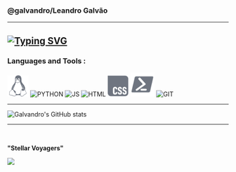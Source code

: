 ### **@galvandro**/**Leandro Galvão**

---

[![Typing SVG](https://readme-typing-svg.demolab.com?font=Jersey+15&size=30&pause=1000&color=9400FF&random=false&width=435&lines=%3E%3E%3E+Terrestrial+from+the+%22Milky+Way%22%7C;%3E%3E%3E+Evolving%2C+one+commit+at+a+time%7C)](https://git.io/typing-svg)
---

### Languages and Tools :
<div>
  <img src="https://github.com/danielcranney/profileme-dev/blob/main/public/icons/skills/linux-dark.svg" title="LINUX" alt="LINUX" height=48 width=48>
  <!--<img src="https://github.com/PapirusDevelopmentTeam/papirus-icon-theme/blob/master/Papirus/48x48/apps/androidstudio.svg" title="AS" alt="AS"/>&nbsp;-->
  <!-- <img src="https://github.com/danielcranney/profileme-dev/blob/main/public/icons/skills/raspberrypi-dark.svg" title="RASPBERRYPI" alt="RASPBERRYPI" height=48 width=48> -->
  <img src="https://github.com/danielcranney/profileme-dev/blob/main/public/icons/skills/python-dark.svg" title="PYTHON" alt="PYTHON" height=48 width=48>
  <img src="https://github.com/danielcranney/profileme-dev/blob/main/public/icons/skills/javascript-dark.svg" title="JS" alt="JS" height=48 width=48>
 <!-- <img src="https://github.com/danielcranney/profileme-dev/blob/main/public/icons/skills/nodejs-dark.svg" title="NODEJS" alt="NODEJS" height=43 width=43/> -->
  <img src="https://github.com/danielcranney/profileme-dev/blob/main/public/icons/skills/html5-dark.svg" title="HTML" alt="HTML" height=48 width=48>
  <img src="https://github.com/danielcranney/profileme-dev/blob/main/public/icons/skills/css3-dark.svg" title="CSS" alt="CSS" height=48 width=48>
  <!--<img src="https://github.com/devicons/devicon/blob/master/icons/kotlin/kotlin-original.svg" title="KOTLIN" alt="KOTLIN" height=48 width=48/>-->
  <img src="https://github.com/danielcranney/profileme-dev/blob/main/public/icons/skills/powershell-dark.svg" title="TERMINAL" alt="TERMINAL" height=55 width=55>
  <img src="https://github.com/danielcranney/profileme-dev/blob/main/public/icons/skills/git-dark.svg" title="GIT" alt="GIT" height=48 width=48>
  <!-- <img src="https://github.com/danielcranney/profileme-dev/blob/main/public/icons/skills/kotlin-dark.svg" title="GIT" alt="GIT" height=48 width=48> -->
  <!--<img src="https://github.com/PapirusDevelopmentTeam/papirus-icon-theme/blob/master/Papirus/48x48/apps/inkscape.svg" title="INKSCAPE" alt="INKSCAPE"/>&nbsp;-->
</div>

---

![Galvandro's GitHub stats](https://github-readme-stats.vercel.app/api?username=galvandro&show_icons=true&theme=midnight-purple)

---

<div>
<br><p align="centre"><b>"Stellar Voyagers"</b></p>  
<p><img src="https://profile-counter.glitch.me/{galvandro}/count.svg" /></p> 
<br>
</div>
